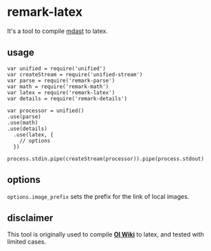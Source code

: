 # remark-latex

It's a tool to compile [mdast](https://github.com/syntax-tree/mdast) to latex.

## usage

```node
var unified = require('unified')
var createStream = require('unified-stream')
var parse = require('remark-parse')
var math = require('remark-math')
var latex = require('remark-latex')
var details = require('remark-details')

var processor = unified()
.use(parse)
.use(math)
.use(details)
  .use(latex, {
    // options
  })

process.stdin.pipe(createStream(processor)).pipe(process.stdout)
```

## options

`options.image_prefix` sets the prefix for the link of local images.

## disclaimer

This tool is originally used to compile [**OI Wiki**](https://github.com/24OI/OI-wiki) to latex, and tested with limited cases.
